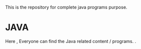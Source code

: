 This is the repository for complete java programs purpose.
# JAVA
Here , Everyone can find the Java related content / programs.
.
